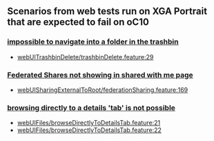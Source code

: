 ## Scenarios from web tests run on XGA Portrait that are expected to fail on oC10

### [impossible to navigate into a folder in the trashbin](https://github.com/owncloud/web/issues/1725)
-   [webUITrashbinDelete/trashbinDelete.feature:29](https://github.com/owncloud/web/blob/master/tests/acceptance/features/webUITrashbinDelete/trashbinDelete.feature#L29)

### [Federated Shares not showing in shared with me page](https://github.com/owncloud/web/issues/2510)
-   [webUISharingExternalToRoot/federationSharing.feature:169](https://github.com/owncloud/web/blob/master/tests/acceptance/features/webUISharingExternalToRoot/federationSharing.feature#L169)

### [browsing directly to a details 'tab' is not possible](https://github.com/owncloud/web/issues/5464)
-   [webUIFiles/browseDirectlyToDetailsTab.feature:21](https://github.com/owncloud/web/blob/master/tests/acceptance/features/webUIFiles/browseDirectlyToDetailsTab.feature#L21)
-   [webUIFiles/browseDirectlyToDetailsTab.feature:22](https://github.com/owncloud/web/blob/master/tests/acceptance/features/webUIFiles/browseDirectlyToDetailsTab.feature#L22)
